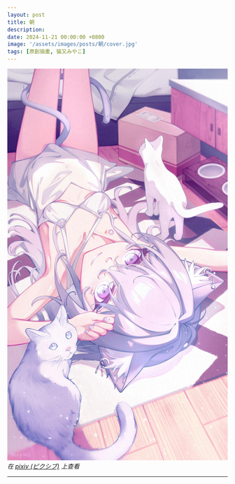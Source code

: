 ```yaml
---
layout: post
title: 朝
description: 
date: 2024-11-21 00:00:00 +0800
image: '/assets/images/posts/朝/cover.jpg'
tags: [原創插畫, 猫又みやこ]
---
```


<div class="gallery-box">
  <div class="gallery">
    <img src="/assets/images/posts/朝/123203417_p0.jpg" loading="lazy">
  </div>
  <em>在 <a href="https://www.pixiv.net/artworks/123203417">pixiv (ピクシブ)</a> 上查看</em>
</div>

***